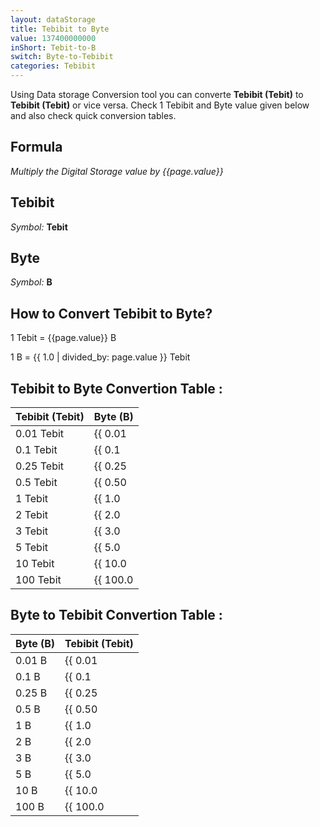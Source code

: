 ```yaml
---
layout: dataStorage
title: Tebibit to Byte
value: 137400000000
inShort: Tebit-to-B
switch: Byte-to-Tebibit
categories: Tebibit
---
```


Using Data storage Conversion tool you can converte **Tebibit (Tebit)** to **Tebibit (Tebit)** or vice versa. Check 1 Tebibit and Byte value given below and also check quick conversion tables.

## Formula
*Multiply the Digital Storage value by {{page.value}}*

## Tebibit
*Symbol:* **Tebit**

## Byte
*Symbol:* **B**

## How to Convert Tebibit to Byte?

1 Tebit = {{page.value}} B

1 B = {{ 1.0 | divided_by: page.value }} Tebit


## Tebibit to Byte Convertion Table :

| Tebibit (Tebit) | Byte (B) |
| ---- | ---- |
| 0.01 Tebit | {{ 0.01 | times: page.value }} B |
| 0.1 Tebit | {{ 0.1 | times: page.value }} B |
| 0.25 Tebit | {{ 0.25 | times: page.value }} B |
| 0.5 Tebit | {{ 0.50 | times: page.value }} B |
| 1 Tebit | {{ 1.0 | times: page.value }} B |
| 2 Tebit | {{ 2.0 | times: page.value }} B |
| 3 Tebit | {{ 3.0 | times: page.value }} B |
| 5 Tebit | {{ 5.0 | times: page.value }} B |
| 10 Tebit | {{ 10.0 | times: page.value }} B |
| 100 Tebit | {{ 100.0 | times: page.value }} B |

## Byte to Tebibit Convertion Table :

| Byte (B) | Tebibit (Tebit) |
| ---- | ---- |
| 0.01 B | {{ 0.01 | divided_by: page.value }} Tebit |
| 0.1 B | {{ 0.1 | divided_by: page.value }} Tebit |
| 0.25 B | {{ 0.25 | divided_by: page.value }} Tebit |
| 0.5 B | {{ 0.50 | divided_by: page.value }} Tebit |
| 1 B | {{ 1.0 | divided_by: page.value }} Tebit |
| 2 B | {{ 2.0 | divided_by: page.value }} Tebit |
| 3 B | {{ 3.0 | divided_by: page.value }} Tebit |
| 5 B | {{ 5.0 | divided_by: page.value }} Tebit |
| 10 B | {{ 10.0 | divided_by: page.value }} Tebit |
| 100 B | {{ 100.0 | divided_by: page.value }} Tebit |


<script>
document.getElementById('selectInput')[15].selected = true
document.getElementById('selectOutput')[1].selected = true
</script>
